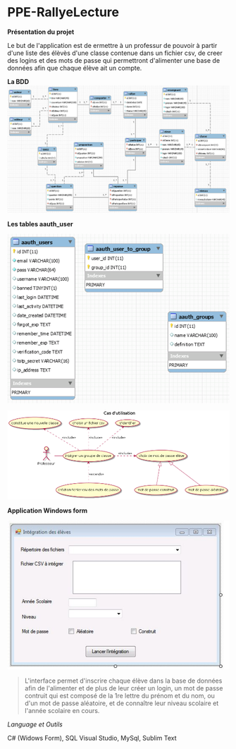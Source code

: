 # PPE-RallyeLecture

**Présentation du projet**

Le but de l'application est de ermettre à un professur de pouvoir à partir d'une liste des élèvès d'une classe contenue dans un fichier csv, 
de creer des logins et des mots de passe qui permettront d'alimenter une base de données afin que chaque élève ait un compte.

**La BDD**
![alt text](https://github.com/clurgen/PPE-RallyeLecture/blob/master/schemaDbRallyeLecture.PNG)

**Les tables aauth_user**

![alt text](https://github.com/clurgen/PPE-RallyeLecture/blob/master/schemaDbAauth.PNG)

![alt text](https://github.com/clurgen/PPE-RallyeLecture/blob/master/Use_Case_Diagram.png)

**Application Windows form**

![alt text](https://github.com/clurgen/PPE-RallyeLecture/blob/master/Interface.JPG)
>L'interface permet d'inscrire chaque élève dans la base de données afin de l'alimenter et de plus de leur créer un login, un mot de passe contruit qui est composé de la 1re lettre du prénom et du nom, ou d'un mot de passe aléatoire, et de connaître leur niveau scolaire et l'année scolaire en cours.

*Language et Outils*

C# (Widows Form), SQL
Visual Studio, MySql, Sublim Text

